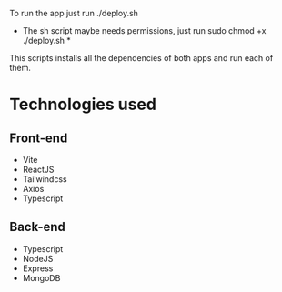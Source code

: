 To run the app just run ./deploy.sh

* The sh script maybe needs permissions, just run sudo chmod +x ./deploy.sh *

This scripts installs all the dependencies of both apps and run each of them.


# Technologies used
## Front-end
- Vite
- ReactJS
- Tailwindcss
- Axios
- Typescript

## Back-end
- Typescript
- NodeJS
- Express
- MongoDB